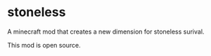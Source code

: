 stoneless
=========

A minecraft mod that creates a new dimension for stoneless surival.

This mod is open source.
